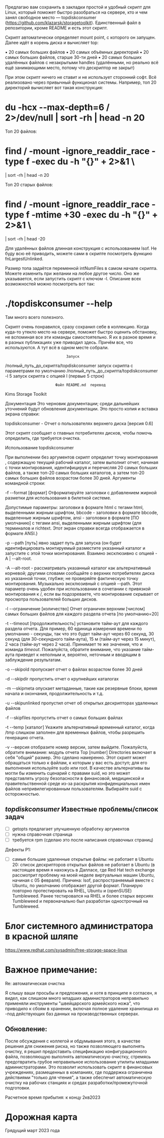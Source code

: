 Предлагаю вам сохранить в закладки простой и удобный скрипт для Linux, который поможет быстро разобраться на сервере, кто и чем занял свободное место — topdiskconsumer (https://github.com/klazarsk/storagetoolkit). Единственный файл в репозитории, кроме README и есть этот скрипт.

Скрипт автоматически определяет mount point, с которого он запущен. Далее идёт в корень диска и вычисляет top:

▪️ 20 самых больших файлов 
▪️ 20 самых объёмных директорий
▪️ 20 самых больших файлов, старше 30-ти дней
▪️ 20 самых больших удалённых файлов с незакрытыми handles (удалёнными, но реально всё ещё занимающими место, потому что дескриптор не закрыт)

При этом скрипт ничего не ставит и не использует сторонний софт. Всё реализовано через привычный функционал системы. Например, топ 20 директорий вычисляет вот такая конструкция:

# du -hcx --max-depth=6 / 2>/dev/null | sort -rh | head -n 20

Топ 20 файлов:

# find / -mount -ignore_readdir_race -type f -exec du -h "{}" + 2>&1 \
| sort -rh | head -n 20

Топ 20 старых файлов:

# find / -mount -ignore_readdir_race -type f -mtime +30 -exec du -h "{}" + 2>&1 \
| sort -rh | head -20

Для удалённых файлов длинная конструкция с использованием lsof. Не буду всю её приводить, можете сами в скрипте посмотреть функцию fnLargestUnlinked. 

Размер топа задаётся переменной intNumFiles в самом начале скрипта. Можете изменить при желании на любое другое число. Оно же указывается, если запустить скрипт с ключом -l. Описание всех возможностей можно посмотреть вот так:
# ./topdiskconsumer --help
Там много всего полезного. 

Скрипт очень понравился, сразу сохранил себе в коллекцию. Когда куда-то утекло место на сервере, поможет быстро оценить обстановку, не вспоминая все эти команды самостоятельно. Я их в разное время и в разных публикациях уже приводил здесь. Причём все, что используются. А тут всё в одном месте собрали.
 
 
                                Запуск
 
/полный_путь_до_скрипта/topdiskconsumer         запуск скрипта с параметрами по умолчанию
/полный_путь_до_скрипта/topdiskconsumer -l 5    запуск скрипта с опцией l (первые 5 строк)

                          
                           Файл README.md  перевод

Kims Storage Toolkit

Документация
Это черновик документации; среди дальнейших уточнений будут обновления документации. Это просто копия и вставка экрана справки:

topdiskconsumer - Отчет о пользователях верхнего диска [версия 0.6]

Этот скрипт сообщает о главных потребителях дисков, чтобы помочь определить, где требуется очистка.

Использование
topdiskconsumer

При выполнении без аргументов скрипт определит точку монтирования
, содержащую текущий рабочий каталог, затем выполнит отчет, начиная
с точки монтирования, идентифицируя и перечисляя 20 самых больших файлов, а также
топ-20 самых больших каталогов, а затем топ-20 самых больших файлов возрастом более 30
дней.
Аргументы командной строки:

-f --format [формат]
Отформатируйте заголовки с добавлением жирной разметки для использования в билетной системе.

Допустимые параметры:
заголовки в формате html с тегами html, выделенными жирным
шрифтом, bbcode - заголовки в формате bbcode, выделенные жирным
шрифтом, ansi - заголовки в формате [ПО умолчанию] с тегами ansi, выделенными жирным шрифтом {для терминалов и
richtext. Этот экран справки всегда отображается в формате ANSI.}

-p --path [путь] явно задает путь для запуска (он будет идентифицировать монтируемый
разместите указанный каталог и запустите с этой точки монтирования. Взаимно
эксклюзивно с опцией -A | --alt-root.


-A --alt-root - рассматривать указанный каталог как альтернативный корневой; другими словами
сообщайте о верхних потребителях диска из указанной точки, глубже; не проверяйте
фактическую точку монтирования. Музыкально эксклюзивный с опцией --path. Этот параметр очень
удобен при использовании в сочетании с привязкой монтирования к /, если вы подозреваете, что монтирование скрывает
от просмотра пользователей больших дисков.

-l --ограничение [количество]
Отчет ограничен верхним [числом] самых больших файлов для каждого раздела отчета [по умолчанию=20]

-t --timeout [продолжительность] установите тайм-аут для каждого раздела отчета. Для
пример, 60 единица измерения времени по умолчанию - секунды, так что это будет тайм-аут через 60 секунд,
30 секунд (для 30-секундного тайм-аута), 15 м (тайм-аут через 15 минут), 2 часа (тайм-аут через
2 часа). Принимает те же значения, что и команда _timeout_. Пожалуйста, обратите внимание, что указание
тайм-аута приведет к неполным и, вероятно, неточным и вводящим в заблуждение результатам.

-o --skipold пропускает отчет о файлах возрастом более 30 дней

-d --skipdir пропустить отчет о крупнейших каталогах

-m --skipmeta опускает метаданные, такие как резервные блоки, время начала и окончания, продолжительность и т.д.

-u --skipunlinked пропустил отчет об открытых дескрипторах удаленных файлов

-f --skipfiles пропустить отчет о самых больших файлах

-t --temp [каталог] Укажите альтернативный временный каталог, когда /tmp слишком заполнен для временных
файлов, чтобы разрешить генерацию отчета.

-v --версия отобразите номер версии, затем выйдите.
Пожалуйста, обратите внимание: модуль отчета Top [number] Directories включает в себя "общий" размер. Это сделано намеренно. Этот скрипт может обращаться только к файлам, к которым у вас есть доступ; для его выполнения используйте sudo или root. В качестве альтернативы вы могли бы изменить сценарий с правами suid, но это может представлять угрозу безопасности в финансовой, медицинской и правительственной среде из-за раскрытия конфиденциальных имен файлов непривилегированным пользователям. Выбирайте suid с осторожностью.


## _topdiskconsumer_ Известные проблемы/список задач
- [ ] getopts предлагает улучшенную обработку аргументов
- [ ] нужна справочная страница
- [ ] требуется rpm (сделаю это после написания справочных страниц)

Дефекты P1:
- [ ] самые большие удаленные открытые файлы: не работает в Ubuntu 20: список дескрипторов открытых файлов не работает в Ubuntu (в настоящее время я нахожусь в Далласе, где Red Hat tech exchange рассмотрит проблему на моей неделе виртуальных машин Ubuntu, начиная с 05 февраля). Причина: lsof, распространяемый вместе с Ubuntu, по умолчанию отображает другой формат. Планирую повторно протестировать на RHEL, Ubuntu и (openSUSE) Tumbleweed. Ранее тестировался на RHEL и более старых версиях Tumbleweed и первоначально был разработан однострочный на Tumbleweed.


# Блог системного администратора в красной шляпе

https://www.redhat.com/sysadmin/free-storage-space-linux

# Важное примечание:

Re: автоматическая очистка

Я слышу ваши просьбы и предложения, и хотя в принципе я согласен, я видел, как слишком много младших администраторов неправильно
применяли инструменты "швейцарского армейского ножа", что приводило к сбоям в хранении, включая полное удаление хранилища из
-под действующих баз данных на производственных серверах.

## Обновление:

После обсуждения с коллегой и обдумывания этого, в качестве решения для снижения риска, но также позволяющего выполнять очистку, я решил предоставить спецификацию конфигурационного файла, позволяющую выполнять автоматическую очистку, стремясь предотвратить грубое неправильное использование утилиты младшими администраторами. Это позволит использовать скрипт в финансовых учреждениях, размещенных в компаниях, где поддержка ограничена действиями "только для чтения", а также обеспечит автоматическую очистку на рабочих станциях и средах разработки/промежуточной подготовки.

Расчетное время прибытия: к концу 2кв2023

# Дорожная карта

Грядущий март 2023 года

